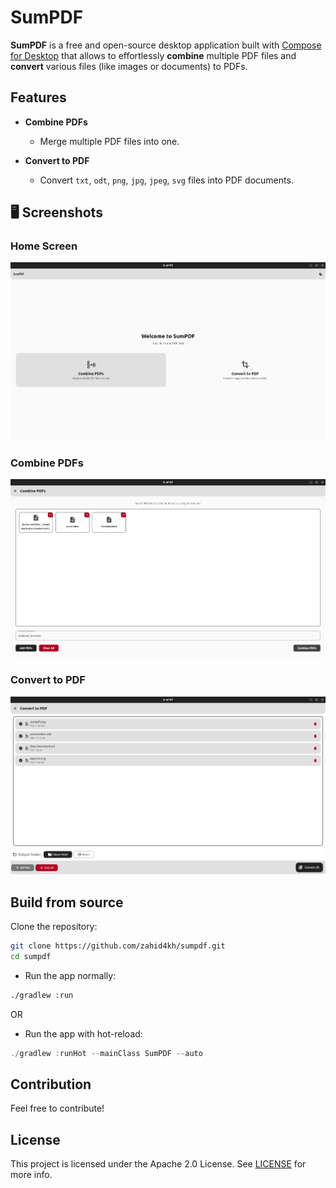 # SumPDF

**SumPDF** is a free and open-source desktop application built with [Compose for Desktop](https://github.com/JetBrains/compose-multiplatform?tab=readme-ov-file#desktop) that allows to effortlessly **combine** multiple PDF files and **convert** various files (like images or documents) to PDFs.

## Features

- **Combine PDFs**
  - Merge multiple PDF files into one.

- **Convert to PDF**
  - Convert `txt`, `odt`, `png`, `jpg`, `jpeg`, `svg` files into PDF documents.


## 🖥️ Screenshots

### Home Screen
![Home Screen Placeholder](screenshots/home.png)

### Combine PDFs
![Combine PDFs Placeholder](screenshots/combine.png)

### Convert to PDF
![Convert to PDF Placeholder](screenshots/convert.png)


## Build from source

Clone the repository:

```bash
git clone https://github.com/zahid4kh/sumpdf.git
cd sumpdf
````

- Run the app normally:

```bash
./gradlew :run
```
OR

- Run the app with hot-reload:

```kotlin
./gradlew :runHot --mainClass SumPDF --auto
```


## Contribution

Feel free to contribute!

## License

This project is licensed under the Apache 2.0 License. See [LICENSE](LICENSE) for more info.